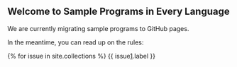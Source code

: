 ## Welcome to Sample Programs in Every Language

We are currently migrating sample programs to GitHub pages.

In the meantime, you can read up on the rules:

{% for issue in site.collections %}
  {{ issue[1].label }}

[1]: hello-world/RULES.md
